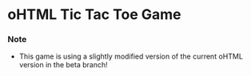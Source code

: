 # oHTML Tic Tac Toe Game

### Note
- This game is using a slightly modified version of the current oHTML version in the beta branch!